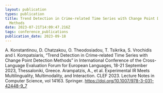 ```yaml
---
layout: publication
types: publication
title: Trend Detection in Crime-related Time Series with Change Point Detection
  Methods
date: 2023-07-21T14:09:47.216Z
tags: conference_publications
publication_date: 2023-09-18
---
```

<!--StartFragment-->

A. Konstantinou, D. Chatzakou, O. Theodosiadou, T. Tsikrika, S. Vrochidis and I. Kompatsiaris, “Trend Detection in Crime-related Time Series with Change Point Detection Methods” in International Conference of the Cross-Language Evaluation Forum for European Languages, 18-21 September 2023, Thessaloniki, Greece. Arampatzis, A., et al. Experimental IR Meets Multilinguality, Multimodality, and Interaction. CLEF 2023. Lecture Notes in Computer Science, vol 14163. Springer. https://doi.org/10.1007/978-3-031-42448-9_7

<!--EndFragment-->
